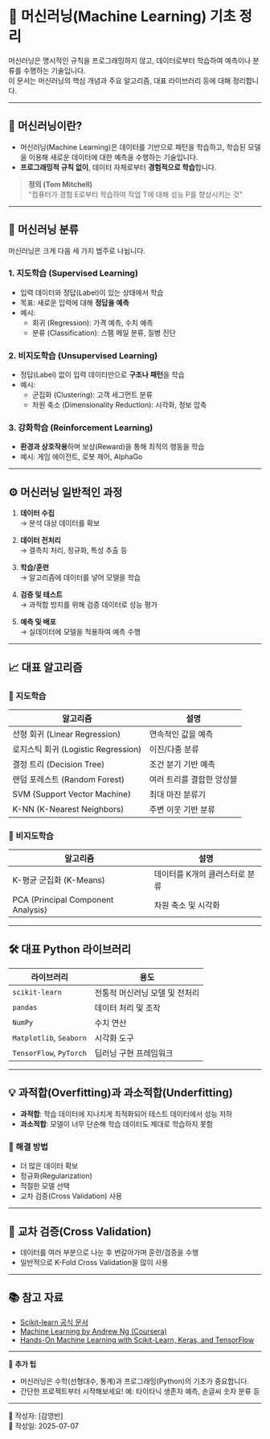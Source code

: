 # 🧠 머신러닝(Machine Learning) 기초 정리

머신러닝은 명시적인 규칙을 프로그래밍하지 않고, 데이터로부터 학습하여 예측이나 분류를 수행하는 기술입니다.  
이 문서는 머신러닝의 핵심 개념과 주요 알고리즘, 대표 라이브러리 등에 대해 정리합니다.

---

## 📌 머신러닝이란?

- 머신러닝(Machine Learning)은 데이터를 기반으로 패턴을 학습하고, 학습된 모델을 이용해 새로운 데이터에 대한 예측을 수행하는 기술입니다.
- **프로그래밍적 규칙 없이**, 데이터 자체로부터 **경험적으로 학습**합니다.

> **정의 (Tom Mitchell)**  
> "컴퓨터가 경험 E로부터 학습하여 작업 T에 대해 성능 P를 향상시키는 것"

---

## 📂 머신러닝 분류

머신러닝은 크게 다음 세 가지 범주로 나뉩니다.

### 1. 지도학습 (Supervised Learning)

- 입력 데이터와 정답(Label)이 있는 상태에서 학습
- 목표: 새로운 입력에 대해 **정답을 예측**
- 예시:
  - 회귀 (Regression): 가격 예측, 수치 예측
  - 분류 (Classification): 스팸 메일 분류, 질병 진단

### 2. 비지도학습 (Unsupervised Learning)

- 정답(Label) 없이 입력 데이터만으로 **구조나 패턴**을 학습
- 예시:
  - 군집화 (Clustering): 고객 세그먼트 분류
  - 차원 축소 (Dimensionality Reduction): 시각화, 정보 압축

### 3. 강화학습 (Reinforcement Learning)

- **환경과 상호작용**하며 보상(Reward)을 통해 최적의 행동을 학습
- 예시: 게임 에이전트, 로봇 제어, AlphaGo

---

## ⚙️ 머신러닝 일반적인 과정

1. **데이터 수집**  
   → 분석 대상 데이터를 확보

2. **데이터 전처리**  
   → 결측치 처리, 정규화, 특성 추출 등

3. **학습/훈련**  
   → 알고리즘에 데이터를 넣어 모델을 학습

4. **검증 및 테스트**  
   → 과적합 방지를 위해 검증 데이터로 성능 평가

5. **예측 및 배포**  
   → 실데이터에 모델을 적용하여 예측 수행

---

## 📈 대표 알고리즘

### 🎯 지도학습

| 알고리즘 | 설명 |
|----------|------|
| 선형 회귀 (Linear Regression) | 연속적인 값을 예측 |
| 로지스틱 회귀 (Logistic Regression) | 이진/다중 분류 |
| 결정 트리 (Decision Tree) | 조건 분기 기반 예측 |
| 랜덤 포레스트 (Random Forest) | 여러 트리를 결합한 앙상블 |
| SVM (Support Vector Machine) | 최대 마진 분류기 |
| K-NN (K-Nearest Neighbors) | 주변 이웃 기반 분류 |

### 🧩 비지도학습

| 알고리즘 | 설명 |
|----------|------|
| K-평균 군집화 (K-Means) | 데이터를 K개의 클러스터로 분류 |
| PCA (Principal Component Analysis) | 차원 축소 및 시각화 |

---

## 🛠️ 대표 Python 라이브러리

| 라이브러리 | 용도 |
|-----------|------|
| `scikit-learn` | 전통적 머신러닝 모델 및 전처리 |
| `pandas` | 데이터 처리 및 조작 |
| `NumPy` | 수치 연산 |
| `Matplotlib`, `Seaborn` | 시각화 도구 |
| `TensorFlow`, `PyTorch` | 딥러닝 구현 프레임워크 |

---

## 💡 과적합(Overfitting)과 과소적합(Underfitting)

- **과적합**: 학습 데이터에 지나치게 최적화되어 테스트 데이터에서 성능 저하
- **과소적합**: 모델이 너무 단순해 학습 데이터도 제대로 학습하지 못함

### 🔄 해결 방법
- 더 많은 데이터 확보
- 정규화(Regularization)
- 적절한 모델 선택
- 교차 검증(Cross Validation) 사용

---

## 🧪 교차 검증(Cross Validation)

- 데이터를 여러 부분으로 나눈 후 번갈아가며 훈련/검증을 수행
- 일반적으로 K-Fold Cross Validation을 많이 사용

---

## 📚 참고 자료

- [Scikit-learn 공식 문서](https://scikit-learn.org/)
- [Machine Learning by Andrew Ng (Coursera)](https://www.coursera.org/learn/machine-learning)
- [Hands-On Machine Learning with Scikit-Learn, Keras, and TensorFlow](https://www.oreilly.com/library/view/hands-on-machine-learning/9781492032632/)

---

📌 **추가 팁**  
- 머신러닝은 수학(선형대수, 통계)과 프로그래밍(Python)의 기초가 중요합니다.  
- 간단한 프로젝트부터 시작해보세요! 예: 타이타닉 생존자 예측, 손글씨 숫자 분류 등

---

📝 작성자: [감영반]  
📅 작성일: 2025-07-07
